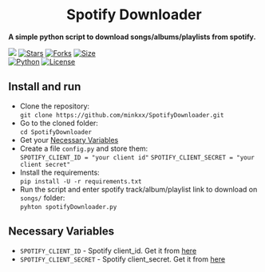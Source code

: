 <h1 align="center">
  <b>Spotify Downloader</b>
</h1>

<b>A simple python script to download songs/albums/playlists from spotify.</b>

[![](https://img.shields.io/badge/SpotifyDownloader-v2.0-crimson)](#)
[![Stars](https://img.shields.io/github/stars/minkxx/SpotifyDownloader?style=flat-square&color=yellow)](https://github.com/minkxx/SpotifyDownloader/stargazers)
[![Forks](https://img.shields.io/github/forks/minkxx/SpotifyDownloader?style=flat-square&color=orange)](https://github.com/minkxx/SpotifyDownloader/fork)
[![Size](https://img.shields.io/github/repo-size/minkxx/SpotifyDownloader?style=flat-square&color=green)](https://github.com/minkxx/SpotifyDownloader/)   
[![Python](https://img.shields.io/badge/Python-v3.11.4-blue)](https://www.python.org/)
[![License](https://img.shields.io/badge/License-GPL-blue)](https://github.com/minkxx/SpotifyDownloader/blob/master/LICENSE) 

## Install and run
- Clone the repository:    
`git clone https://github.com/minkxx/SpotifyDownloader.git`
- Go to the cloned folder:    
`cd SpotifyDownloader`
- Get your [Necessary Variables](#Necessary-Variables)
- Create a file `config.py` and store them:    
`SPOTIFY_CLIENT_ID = "your client id"`
`SPOTIFY_CLIENT_SECRET = "your client secret"`
- Install the requirements:      
`pip install -U -r requirements.txt`
- Run the script and enter spotify track/album/playlist link to download on `songs/` folder:    
`pyhton spotifyDownloader.py`

## Necessary Variables
- `SPOTIFY_CLIENT_ID` - Spotify client_id. Get it from [here](https://developer.spotify.com/dashboard/)
- `SPOTIFY_CLIENT_SECRET` - Spotify client_secret. Get it from [here](https://developer.spotify.com/dashboard/)
